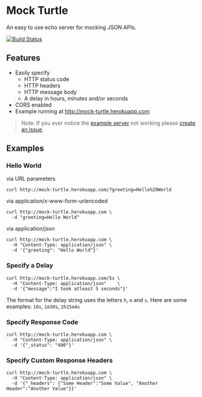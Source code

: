 # Mock Turtle

An easy to use echo server for mocking JSON APIs.

[![Build Status](https://travis-ci.org/thebinarypenguin/mock-turtle.svg?branch=master)](https://travis-ci.org/thebinarypenguin/mock-turtle)

## Features

* Easily specify
  * HTTP status code
  * HTTP headers
  * HTTP message body
  * A delay in hours, minutes and/or seconds
* CORS enabled
* Example running at http://mock-turtle.herokuapp.com

> Note: If you ever notice the [example server](http://mock-turtle.herokuapp.com)
not working please [create an issue](https://github.com/thebinarypenguin/mock-turtle/issues).

## Examples

### Hello World

via URL parameters

```
curl http://mock-turtle.herokuapp.com/?greeting=Hello%20World
```

via application/x-www-form-urlencoded

```
curl http://mock-turtle.herokuapp.com \
  -d "greeting=Hello World"
```

via application/json

```
curl http://mock-turtle.herokuapp.com \
  -H "Content-Type: application/json" \
  -d '{"greeting": "Hello World"}'
```

### Specify a Delay

```
curl http://mock-turtle.herokuapp.com/5s \
  -H "Content-Type: application/json"    \
  -d '{"message":"I took atleast 5 seconds"}'
```

The format for the delay string uses the letters `h`, `m` and `s`. Here are some examples:
`10s`, `1m30s`, `2h15m4s`

### Specify Response Code

```
curl http://mock-turtle.herokuapp.com \
  -H "Content-Type: application/json" \
  -d '{"_status": "400"}'
```

### Specify Custom Response Headers

```
curl http://mock-turtle.herokuapp.com \
  -H "Content-Type: application/json" \
  -d '{"_headers": {"Some Header":"Some Value", "Another Header":"Another Value"}}'
```

